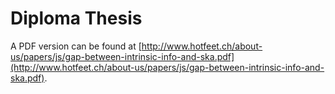 Diploma Thesis
==============

A PDF version can be found at [http://www.hotfeet.ch/about-us/papers/js/gap-between-intrinsic-info-and-ska.pdf](http://www.hotfeet.ch/about-us/papers/js/gap-between-intrinsic-info-and-ska.pdf).
